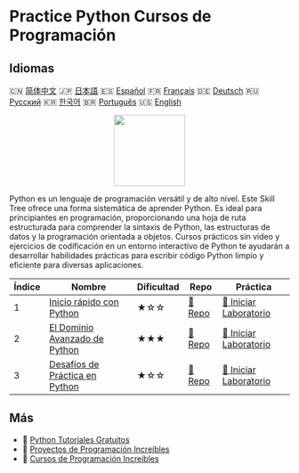 # Practice Python Cursos de Programación

## Idiomas

🇨🇳 [简体中文](README_zh.md) 🇯🇵 [日本語](README_ja.md) 🇪🇸 [Español](README_es.md) 🇫🇷 [Français](README_fr.md) 🇩🇪 [Deutsch](README_de.md) 🇷🇺 [Русский](README_ru.md) 🇰🇷 [한국어](README_ko.md) 🇧🇷 [Português](README_pt.md) 🇺🇸 [English](README.md) 

<div align="center">
<img width="128px" src="https://file.labex.io/path/E4pVLzVNCjyM.png">
</div>

Python es un lenguaje de programación versátil y de alto nivel. Este Skill Tree ofrece una forma sistemática de aprender Python. Es ideal para principiantes en programación, proporcionando una hoja de ruta estructurada para comprender la sintaxis de Python, las estructuras de datos y la programación orientada a objetos. Cursos prácticos sin video y ejercicios de codificación en un entorno interactivo de Python te ayudarán a desarrollar habilidades prácticas para escribir código Python limpio y eficiente para diversas aplicaciones.

|   Índice | Nombre                                                                                   | Dificultad   | Repo                                                                 | Práctica                                                                          |
|----------|------------------------------------------------------------------------------------------|--------------|----------------------------------------------------------------------|-----------------------------------------------------------------------------------|
|        1 | [Inicio rápido con Python](https://labex.io/es/courses/quick-start-with-python)          | ★☆☆          | [🔗 Repo](https://github.com/labex-labs/quick-start-with-python)     | [🚀 Iniciar Laboratorio](https://labex.io/es/courses/quick-start-with-python)     |
|        2 | [El Dominio Avanzado de Python](https://labex.io/es/courses/the-advanced-python-mastery) | ★★★          | [🔗 Repo](https://github.com/labex-labs/the-advanced-python-mastery) | [🚀 Iniciar Laboratorio](https://labex.io/es/courses/the-advanced-python-mastery) |
|        3 | [Desafíos de Práctica en Python](https://labex.io/es/courses/python-practice-challenges) | ★☆☆          | [🔗 Repo](https://github.com/labex-labs/python-practice-challenges)  | [🚀 Iniciar Laboratorio](https://labex.io/es/courses/python-practice-challenges)  |

## Más

- 🔗 [Python Tutoriales Gratuitos](https://github.com/labex-labs/python-free-tutorials)
- 🔗 [Proyectos de Programación Increíbles](https://github.com/labex-labs/awesome-programming-projects)
- 🔗 [Cursos de Programación Increíbles](https://github.com/labex-labs/awesome-programming-courses)


